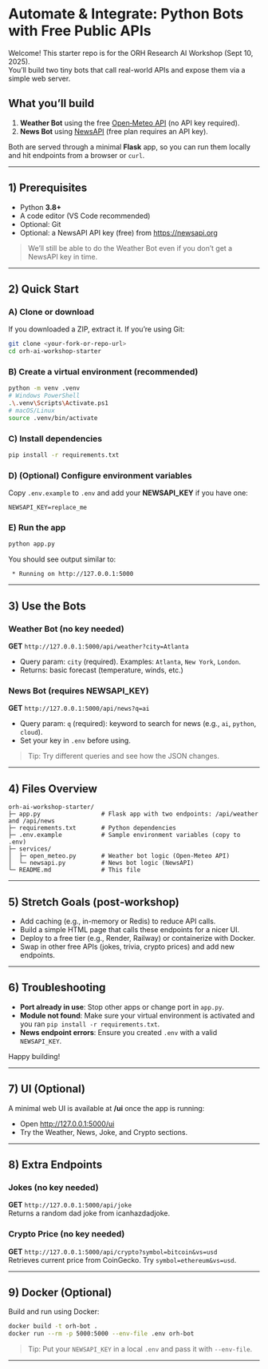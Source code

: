 # Automate & Integrate: Python Bots with Free Public APIs

Welcome! This starter repo is for the ORH Research AI Workshop (Sept 10, 2025).  
You’ll build two tiny bots that call real-world APIs and expose them via a simple web server.

## What you’ll build
1. **Weather Bot** using the free [Open‑Meteo API](https://open-meteo.com) (no API key required).
2. **News Bot** using [NewsAPI](https://newsapi.org) (free plan requires an API key).

Both are served through a minimal **Flask** app, so you can run them locally and hit endpoints from a browser or `curl`.

---

## 1) Prerequisites
- Python **3.8+**
- A code editor (VS Code recommended)
- Optional: Git
- Optional: a NewsAPI API key (free) from https://newsapi.org

> We’ll still be able to do the Weather Bot even if you don’t get a NewsAPI key in time.

---

## 2) Quick Start

### A) Clone or download
If you downloaded a ZIP, extract it. If you’re using Git:
```bash
git clone <your-fork-or-repo-url>
cd orh-ai-workshop-starter
```

### B) Create a virtual environment (recommended)
```bash
python -m venv .venv
# Windows PowerShell
.\.venv\Scripts\Activate.ps1
# macOS/Linux
source .venv/bin/activate
```

### C) Install dependencies
```bash
pip install -r requirements.txt
```

### D) (Optional) Configure environment variables
Copy `.env.example` to `.env` and add your **NEWSAPI_KEY** if you have one:
```env
NEWSAPI_KEY=replace_me
```

### E) Run the app
```bash
python app.py
```
You should see output similar to:
```
 * Running on http://127.0.0.1:5000
```

---

## 3) Use the Bots

### Weather Bot (no key needed)
**GET** `http://127.0.0.1:5000/api/weather?city=Atlanta`
- Query param: `city` (required). Examples: `Atlanta`, `New York`, `London`.
- Returns: basic forecast (temperature, winds, etc.)

### News Bot (requires NEWSAPI_KEY)
**GET** `http://127.0.0.1:5000/api/news?q=ai`
- Query param: `q` (required): keyword to search for news (e.g., `ai`, `python`, `cloud`).
- Set your key in `.env` before using.

> Tip: Try different queries and see how the JSON changes.

---

## 4) Files Overview
```
orh-ai-workshop-starter/
├─ app.py                 # Flask app with two endpoints: /api/weather and /api/news
├─ requirements.txt       # Python dependencies
├─ .env.example           # Sample environment variables (copy to .env)
├─ services/
│  ├─ open_meteo.py       # Weather bot logic (Open-Meteo API)
│  └─ newsapi.py          # News bot logic (NewsAPI)
└─ README.md              # This file
```

---

## 5) Stretch Goals (post‑workshop)
- Add caching (e.g., in-memory or Redis) to reduce API calls.
- Build a simple HTML page that calls these endpoints for a nicer UI.
- Deploy to a free tier (e.g., Render, Railway) or containerize with Docker.
- Swap in other free APIs (jokes, trivia, crypto prices) and add new endpoints.

---

## 6) Troubleshooting
- **Port already in use**: Stop other apps or change port in `app.py`.
- **Module not found**: Make sure your virtual environment is activated and you ran `pip install -r requirements.txt`.
- **News endpoint errors**: Ensure you created `.env` with a valid `NEWSAPI_KEY`.

Happy building!


---

## 7) UI (Optional)
A minimal web UI is available at **/ui** once the app is running:
- Open http://127.0.0.1:5000/ui
- Try the Weather, News, Joke, and Crypto sections.

---

## 8) Extra Endpoints
### Jokes (no key needed)
**GET** `http://127.0.0.1:5000/api/joke`  
Returns a random dad joke from icanhazdadjoke.

### Crypto Price (no key needed)
**GET** `http://127.0.0.1:5000/api/crypto?symbol=bitcoin&vs=usd`  
Retrieves current price from CoinGecko. Try `symbol=ethereum&vs=usd`.

---

## 9) Docker (Optional)
Build and run using Docker:
```bash
docker build -t orh-bot .
docker run --rm -p 5000:5000 --env-file .env orh-bot
```
> Tip: Put your `NEWSAPI_KEY` in a local `.env` and pass it with `--env-file`.

---

